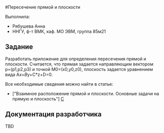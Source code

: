 ﻿#Пересечение прямой и плоскости

Выполнила:
- Рябушева Анна
- ННГУ, ф-т ВМК, каф. МО ЭВМ, группа 85м21

## Задание

Разработать приложение для определения пересечения прямой и плоскости.
Считается, что прямая задается направляющим вектором p=(p1,p2,p3) и точкой M0=(x0,y0,z0), плоскость задается уравнением вида A*x+B*y+C*z+D=0.

Все необходимые сведения можно найти в статье:
- ["Взаимное расположение прямой и плоскости. Основные задачи на прямую и плоскость"] [C]

## Документация разработчика

TBD

<!-- LINKS -->

[C]: http://mathprofi.ru/zadachi_s_pryamoi_i_ploskostju.html